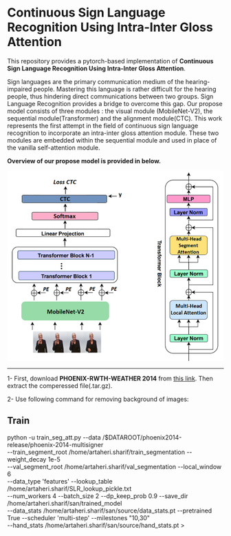 # Continuous Sign Language Recognition Using Intra-Inter Gloss Attention

This repository provides a pytorch-based implementation of **Continuous Sign Language Recognition Using Intra-Inter Gloss Attention**.


Sign languages are the primary communication medium of the hearing-impaired people. Mastering this language is rather difficult
for the hearing people, thus hindering direct communications between two groups. Sign Language Recognition provides a bridge to
overcome this gap. Our propose model consists of three modules : the visual module (MobileNet-V2), the sequential module(Transformer)
and the alignment module(CTC). This work represents the first attempt in the field of continuous sign language recognition
to incorporate an intra-inter gloss attention module. These two modules are embedded within the sequential module and used in
place of the vanilla self-attention module.

**Overview of our propose model is provided in below.**

![architecture](./images/overview.png)

---

1- First, download **PHOENIX-RWTH-WEATHER 2014** from [this link](https://www-i6.informatik.rwth-aachen.de/ftp/pub/rwth-phoenix/2016/phoenix-2014.v3.tar.gz). Then extract the comperessed file(.tar.gz).

2- Use following command for removing background of images:



 ## Train

 python -u train_seg_att.py --data /$DATAROOT/phoenix2014-release/phoenix-2014-multisigner \
    --train_segment_root /home/artaheri.sharif/train_segmentation --weight_decay 1e-5\
    --val_segment_root /home/artaheri.sharif/val_segmentation --local_window 6 \
    --data_type 'features' --lookup_table  /home/artaheri.sharif/SLR_lookup_pickle.txt \
    --num_workers 4 --batch_size 2 --dp_keep_prob 0.9 --save_dir /home/artaheri.sharif/san/trained_model \
    --data_stats /home/artaheri.sharif/san/source/data_stats.pt --pretrained True --scheduler 'multi-step' --milestones "10,30"\
    --hand_stats /home/artaheri.sharif/san/source/hand_stats.pt > 
 

